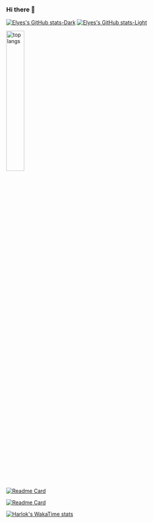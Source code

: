 ### Hi there 👋


[![Elyes's GitHub stats-Dark](https://github-readme-stats.vercel.app/api?username=ElyesKhechine\&show_icons=true\&show=prs_merged_percentage\&theme=dark\&hide=issues#gh-dark-mode-only)](https://github.com/ElyesKhechine/github-readme-stats#gh-dark-mode-only)
[![Elyes's GitHub stats-Light](https://github-readme-stats.vercel.app/api?username=ElyesKhechine\&show_icons=true\&show=prs_merged_percentage\&theme=dark\&hide=issues#gh-light-mode-only)](https://github.com/ElyesKhechine/github-readme-stats#gh-light-mode-only)

<img alt="top langs"  align ="center" width="31%"  src="https://github-readme-stats.vercel.app/api/top-langs/?username=ElyesKhechine&layout=pie&langs_count=30"/>

[![Readme Card](https://github-readme-stats.vercel.app/api/pin/?username=ElyesKhechine&repo=tunsa-ai-projects-and-workshops)](https://github.com/ElyesKhechine/github-readme-stats)

[![Readme Card](https://github-readme-stats.vercel.app/api/pin/?username=HORIZOP-Energy&repo=horizop-ECSACP1-firmware)](https://github.com/HORIZOP-Energy/horizop-ECSACP1-firmware)

[![Harlok's WakaTime stats](https://github-readme-stats.vercel.app/api/wakatime?username=ElyesKhechine)](https://github.com/ElyesKhechine/github-readme-stats)
<!--
**ElyesKhechine/ElyesKhechine** is a ✨ _special_ ✨ repository because its `README.md` (this file) appears on your GitHub profile.

Here are some ideas to get you started:

- 🔭 I’m currently working on ...
- 🌱 I’m currently learning ...
- 👯 I’m looking to collaborate on ...
- 🤔 I’m looking for help with ...
- 💬 Ask me about ...
- 📫 How to reach me: ...
- 😄 Pronouns: ...
- ⚡ Fun fact: ...
-->
